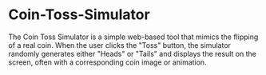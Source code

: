 # Coin-Toss-Simulator
The Coin Toss Simulator is a simple web-based tool that mimics the flipping of a real coin. When the user clicks the "Toss" button, the simulator randomly generates either "Heads" or "Tails" and displays the result on the screen, often with a corresponding coin image or animation.

